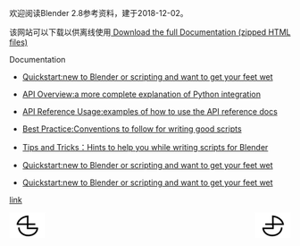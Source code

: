 欢迎阅读Blender 2.8参考资料，建于2018-12-02。

该网站可以下载以供离线使用[ Download the full Documentation (zipped HTML files)](https://docs.blender.org/api/blender2.8/blender_python_reference_2_80_35.zip)

Documentation

*   [Quickstart:new to Blender or scripting and want to get your feet wet](https://github.com/BlenderCN/blenderTutorial/blob/master/BlenderPythonAPIDocumentation/QuickstartnewtoBlenderorscriptingandwanttogetyourfeetwet.md)

*   [API Overview:a more complete explanation of Python integration](https://github.com/BlenderCN/blenderTutorial/blob/master/BlenderPythonAPIDocumentation/APIOverviewamorecompleteexplanationofPythonintegration.md)

*   [API Reference Usage:examples of how to use the API reference docs](https://github.com/BlenderCN/blenderTutorial/blob/master/BlenderPythonAPIDocumentation/APIReferenceUsageexamplesofhowtousetheAPIreferencedocs.md)

*   [Best Practice:Conventions to follow for writing good scripts](https://github.com/BlenderCN/blenderTutorial/blob/master/BlenderPythonAPIDocumentation/BestPracticeConventionstofollowforwritinggoodscripts.md)

*   [Tips and Tricks：Hints to help you while writing scripts for Blender](https://github.com/BlenderCN/blenderTutorial/blob/master/BlenderPythonAPIDocumentation/TipsandTricksHintstohelpyouwhilewritingscriptsforBlender.md)

*   [Quickstart:new to Blender or scripting and want to get your feet wet](https://github.com/BlenderCN/blenderTutorial/blob/master/BlenderPythonAPIDocumentation/QuickstartnewtoBlenderorscriptingandwanttogetyourfeetwet.md)

*   [Quickstart:new to Blender or scripting and want to get your feet wet](https://github.com/BlenderCN/blenderTutorial/blob/master/BlenderPythonAPIDocumentation/QuickstartnewtoBlenderorscriptingandwanttogetyourfeetwet.md)


[link](https://docs.blender.org/api/blender2.8/index.html)

<a href="https://github.com/BlenderCN/blenderTutorial/blob/master/README.md">
  <img src="https://github.com/BlenderCN/blenderTutorial/blob/master/mDrivEngine/blenderpng/logoleft.png" align="left">
</a>
<a href="https://github.com/BlenderCN/blenderTutorial/blob/master/theBlenderPythonApi/chapter3.md">
  <img src="https://github.com/BlenderCN/blenderTutorial/blob/master/mDrivEngine/blenderpng/logoright.png" align="right">
</a>
